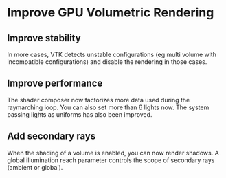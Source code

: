 # Improve GPU Volumetric Rendering

## Improve stability

In more cases, VTK detects unstable configurations (eg multi volume with incompatible configurations)
and disable the rendering in those cases.

## Improve performance

The shader composer now factorizes more data used during the raymarching loop.
You can also set more than 6 lights now. The system passing lights as uniforms
has also been improved.

## Add secondary rays

When the shading of a volume is enabled, you can now render shadows. A global illumination reach
parameter controls the scope of secondary rays (ambient or global).
